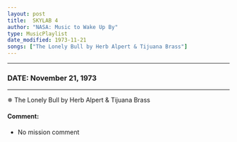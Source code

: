 ```yaml
---
layout: post
title:  SKYLAB 4
author: "NASA: Music to Wake Up By"
type: MusicPlaylist
date_modified: 1973-11-21
songs: ["The Lonely Bull by Herb Alpert & Tijuana Brass"]
---
```


----
### DATE: November 21, 1973
----
✵ The Lonely Bull by Herb Alpert & Tijuana Brass

#### Comment:
* No mission comment



<br/>
<center>
	<a target="_blank"
	   href="https://twitter.com/intent/tweet?hashtags=Space,NASA,Playlist,NASAWakeupCalls,SpaceProgram&text={{ page.author}}, '{{ page.songs.first }}' {{ page.title }}, {{ page.date | date: '%B %d, %Y' }}. {{ site.url }}{{ page.url }}&via=nasawakeupcalls"><i class="fab fa-twitter" alt="Tweet this page" style="font-size: 1.3em;"></i></a>
	&nbsp; 	<i class="fas fa-user-astronaut" style="font-size: 1.5em;"></i> &nbsp;
    <a type="amzn" search="'The Lonely Bull by Herb Alpert & Tijuana Brass'" category="popular music">
    <i class="fab fa-amazon" style="font-size: 1.3em;"></i></a>
</center>
